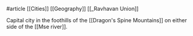 #article
[[Cities]]
[[Geography]]
[[_Ravhavan Union]]

Capital city in the foothills of the [[Dragon's Spine Mountains]] on either side of the [[Mse river]].